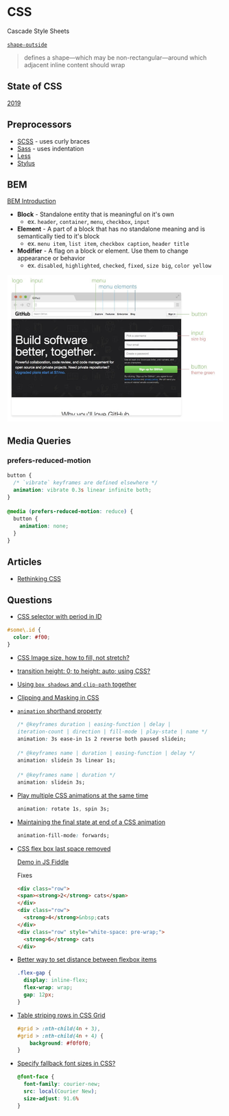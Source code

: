 # CSS

Cascade Style Sheets

[`shape-outside`](https://developer.mozilla.org/en-US/docs/Web/CSS/shape-outside)

> defines a shape—which may be non-rectangular—around which adjacent inline content should wrap

## State of CSS

[2019](https://2019.stateofcss.com/)

## Preprocessors

* [SCSS](https://sass-lang.com/documentation/syntax#scss) - uses curly braces
* [Sass](https://sass-lang.com/documentation/syntax#the-indented-syntax) - uses indentation
* [Less](http://lesscss.org/)
* [Stylus](https://stylus-lang.com/)


## BEM

[BEM Introduction](http://getbem.com/introduction/)

* **Block** - Standalone entity that is meaningful on it's own
  * ex. `header`, `container`, `menu`, `checkbox`, `input`
* **Element** - A part of a block that has no standalone meaning and is semantically tied to it's block
  * ex. `menu item`, `list item`, `checkbox caption`, `header title`
* **Modifier** - A flag on a block or element. Use them to change appearance or behavior
  * ex. `disabled`, `highlighted`, `checked`, `fixed`, `size big`, `color yellow`

![bem diagram](/assets/notes/css/bem-diagram.jpg)



## Media Queries


### prefers-reduced-motion

```css
button {
  /* `vibrate` keyframes are defined elsewhere */
  animation: vibrate 0.3s linear infinite both;
}

@media (prefers-reduced-motion: reduce) {
  button {
    animation: none;
  }
}
```


## Articles

* [Rethinking CSS](https://johnpolacek.github.io/rethinking-css/)

## Questions

* [CSS selector with period in ID](https://stackoverflow.com/q/12310090/1366033)

```css
#some\.id {
  color: #f00;
}
```


* [CSS Image size, how to fill, not stretch?](https://stackoverflow.com/a/29103071/1366033)

* [transition height: 0; to height: auto; using CSS?](https://stackoverflow.com/a/8331169/1366033)

* [Using `box shadows` and `clip-path` together](https://css-tricks.com/using-box-shadows-and-clip-path-together/)
* [Clipping and Masking in CSS](https://css-tricks.com/clipping-masking-css/)

* [`animation` shorthand property](https://developer.mozilla.org/en-US/docs/Web/CSS/animation)

  ```css
  /* @keyframes duration | easing-function | delay |
  iteration-count | direction | fill-mode | play-state | name */
  animation: 3s ease-in 1s 2 reverse both paused slidein;

  /* @keyframes name | duration | easing-function | delay */
  animation: slidein 3s linear 1s;

  /* @keyframes name | duration */
  animation: slidein 3s;
  ```

* [Play multiple CSS animations at the same time](https://stackoverflow.com/q/26986129/1366033)

  ```css
  animation: rotate 1s, spin 3s;
  ```

* [Maintaining the final state at end of a CSS animation](https://stackoverflow.com/q/12991164/1366033)

  ```css
  animation-fill-mode: forwards;
  ```

* [CSS flex box last space removed](https://stackoverflow.com/q/39325039/1366033)


  [Demo in JS Fiddle](https://jsfiddle.net/KyleMit/e02u3v7b/)


  Fixes

  ```html
  <div class="row">
  <span><strong>2</strong> cats</span>
  </div>
  <div class="row">
    <strong>4</strong>&nbsp;cats
  </div>
  <div class="row" style="white-space: pre-wrap;">
    <strong>6</strong> cats
  </div>
  ```

* [Better way to set distance between flexbox items](https://stackoverflow.com/q/20626685/1366033)

  ```css
  .flex-gap {
    display: inline-flex;
    flex-wrap: wrap;
    gap: 12px;
  }
  ```

* [Table striping rows in CSS Grid](https://stackoverflow.com/q/44936917/1366033)

  ```css
  #grid > :nth-child(4n + 3),
  #grid > :nth-child(4n + 4) {
      background: #f0f0f0;
  }
  ```

* [Specify fallback font sizes in CSS?](https://stackoverflow.com/q/5970947/1366033)

  ```css
  @font-face {
    font-family: courier-new;
    src: local(Courier New);
    size-adjust: 91.6%
  }
  ```

